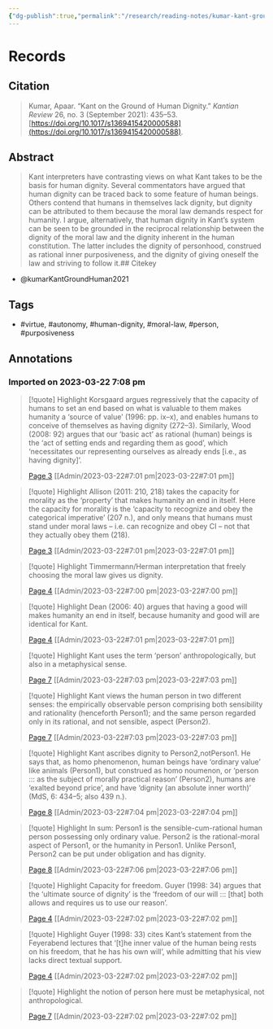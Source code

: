 ```yaml
---
{"dg-publish":true,"permalink":"/research/reading-notes/kumar-kant-ground-human2021/","tags":["gardenEntry"]}
---
```



# Records
## Citation
> Kumar, Apaar. “Kant on the Ground of Human Dignity.” _Kantian Review_ 26, no. 3 (September 2021): 435–53. [https://doi.org/10.1017/s1369415420000588](https://doi.org/10.1017/s1369415420000588).

## Abstract
> Kant interpreters have contrasting views on what Kant takes to be the basis for human dignity. Several commentators have argued that human dignity can be traced back to some feature of human beings. Others contend that humans in themselves lack dignity, but dignity can be attributed to them because the moral law demands respect for humanity. I argue, alternatively, that human dignity in Kant’s system can be seen to be grounded in the reciprocal relationship between the dignity of the moral law and the dignity inherent in the human constitution. The latter includes the dignity of personhood, construed as rational inner purposiveness, and the dignity of giving oneself the law and striving to follow it.## Citekey
- @kumarKantGroundHuman2021

## Tags
- #virtue, #autonomy, #human-dignity, #moral-law, #person, #purposiveness

## Annotations

### Imported on 2023-03-22 7:08 pm

> [!quote] Highlight
> Korsgaard argues regressively that the capacity of humans to set an end based on what is valuable to them makes humanity a ‘source of value’ (1996: pp. ix–x), and enables humans to conceive of themselves as having dignity (272–3). Similarly, Wood (2008: 92) argues that our ‘basic act’ as rational (human) beings is the ‘act of setting ends and regarding them as good’, which ‘necessitates our representing ourselves as already ends [i.e., as having dignity]’.
>
> [Page 3](zotero://open-pdf/library/items/CT9FG854?page=3) [[Admin/2023-03-22#7:01 pm\|2023-03-22#7:01 pm]]

> [!quote] Highlight
> Allison (2011: 210, 218) takes the capacity for morality as the ‘property’ that makes humanity an end in itself. Here the capacity for morality is the ‘capacity to recognize and obey the categorical imperative’ (207 n.), and only means that humans must stand under moral laws – i.e. can recognize and obey CI – not that they actually obey them (218).
>
> [Page 3](zotero://open-pdf/library/items/CT9FG854?page=3) [[Admin/2023-03-22#7:01 pm\|2023-03-22#7:01 pm]]

> [!quote] Highlight
> Timmermann/Herman interpretation that freely choosing the moral law gives us dignity.
>
> [Page 4](zotero://open-pdf/library/items/CT9FG854?page=4) [[Admin/2023-03-22#7:00 pm\|2023-03-22#7:00 pm]]

> [!quote] Highlight
> Dean (2006: 40) argues that having a good will makes humanity an end in itself, because humanity and good will are identical for Kant.
>
> [Page 4](zotero://open-pdf/library/items/CT9FG854?page=4) [[Admin/2023-03-22#7:01 pm\|2023-03-22#7:01 pm]]

> [!quote] Highlight
> Kant uses the term ‘person’ anthropologically, but also in a metaphysical sense.
>
> [Page 7](zotero://open-pdf/library/items/CT9FG854?page=7) [[Admin/2023-03-22#7:03 pm\|2023-03-22#7:03 pm]]

> [!quote] Highlight
> Kant views the human person in two different senses: the empirically observable person comprising both sensibility and rationality (henceforth Person1); and the same person regarded only in its rational, and not sensible, aspect (Person2).
>
> [Page 7](zotero://open-pdf/library/items/CT9FG854?page=7) [[Admin/2023-03-22#7:03 pm\|2023-03-22#7:03 pm]]

> [!quote] Highlight
> Kant ascribes dignity to Person2,notPerson1. He says that, as homo phenomenon, human beings have ‘ordinary value’ like animals (Person1), but construed as homo noumenon, or ‘person ::: as the subject of morally practical reason’ (Person2), humans are ‘exalted beyond price’, and have ‘dignity (an absolute inner worth)’ (MdS, 6: 434–5; also 439 n.).
>
> [Page 8](zotero://open-pdf/library/items/CT9FG854?page=8) [[Admin/2023-03-22#7:04 pm\|2023-03-22#7:04 pm]]

> [!quote] Highlight
> In sum: Person1 is the sensible-cum-rational human person possessing only ordinary value. Person2 is the rational-moral aspect of Person1, or the humanity in Person1. Unlike Person1, Person2 can be put under obligation and has dignity.
>
> [Page 8](zotero://open-pdf/library/items/CT9FG854?page=8) [[Admin/2023-03-22#7:06 pm\|2023-03-22#7:06 pm]]

> [!quote] Highlight
> Capacity for freedom. Guyer (1998: 34) argues that the ‘ultimate source of dignity’ is the ‘freedom of our will ::: [that] both allows and requires us to use our reason’.
>
> [Page 4](zotero://open-pdf/library/items/CT9FG854?page=4) [[Admin/2023-03-22#7:02 pm\|2023-03-22#7:02 pm]]

> [!quote] Highlight
> Guyer (1998: 33) cites Kant’s statement from the Feyerabend lectures that ‘[t]he inner value of the human being rests on his freedom, that he has his own will’, while admitting that his view lacks direct textual support.
>
> [Page 4](zotero://open-pdf/library/items/CT9FG854?page=4) [[Admin/2023-03-22#7:02 pm\|2023-03-22#7:02 pm]]

> [!quote] Highlight
> the notion of person here must be metaphysical, not anthropological.
>
> [Page 7](zotero://open-pdf/library/items/CT9FG854?page=7) [[Admin/2023-03-22#7:02 pm\|2023-03-22#7:02 pm]]





